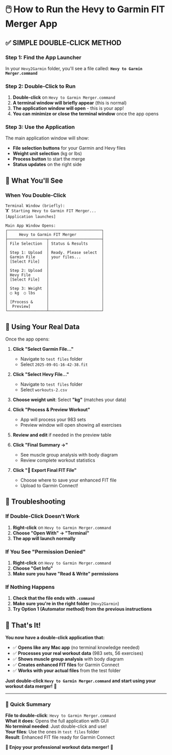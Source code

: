 # 🖱️ How to Run the Hevy to Garmin FIT Merger App

## ✅ **SIMPLE DOUBLE-CLICK METHOD**

### **Step 1: Find the App Launcher**
In your `Hevy2Garmin` folder, you'll see a file called:
**`Hevy to Garmin Merger.command`**

### **Step 2: Double-Click to Run**
1. **Double-click** on `Hevy to Garmin Merger.command`
2. **A terminal window will briefly appear** (this is normal)
3. **The application window will open** - this is your app!
4. **You can minimize or close the terminal window** once the app opens

### **Step 3: Use the Application**
The main application window will show:
- **File selection buttons** for your Garmin and Hevy files
- **Weight unit selection** (kg or lbs)
- **Process button** to start the merge
- **Status updates** on the right side

## 🎯 **What You'll See**

### **When You Double-Click**
```
Terminal Window (briefly):
🏋️ Starting Hevy to Garmin FIT Merger...
[Application launches]

Main App Window Opens:
┌─────────────────────────────────────────┐
│     Hevy to Garmin FIT Merger           │
├─────────────────┬───────────────────────┤
│ File Selection  │ Status & Results      │
│                 │                       │
│ Step 1: Upload  │ Ready. Please select  │
│ Garmin File     │ your files...         │
│ [Select File]   │                       │
│                 │                       │
│ Step 2: Upload  │                       │
│ Hevy File       │                       │
│ [Select File]   │                       │
│                 │                       │
│ Step 3: Weight  │                       │
│ ○ kg  ○ lbs     │                       │
│                 │                       │
│ [Process &      │                       │
│  Preview]       │                       │
└─────────────────┴───────────────────────┘
```

## 🚀 **Using Your Real Data**

Once the app opens:

1. **Click "Select Garmin File..."**
   - Navigate to `test files` folder
   - Select `2025-09-01-16-42-38.fit`

2. **Click "Select Hevy File..."** 
   - Navigate to `test files` folder
   - Select `workouts-2.csv`

3. **Choose weight unit**: Select **"kg"** (matches your data)

4. **Click "Process & Preview Workout"**
   - App will process your 983 sets
   - Preview window will open showing all exercises

5. **Review and edit** if needed in the preview table

6. **Click "Final Summary →"** 
   - See muscle group analysis with body diagram
   - Review complete workout statistics

7. **Click "🚀 Export Final FIT File"**
   - Choose where to save your enhanced FIT file
   - Upload to Garmin Connect!

## 🔧 **Troubleshooting**

### **If Double-Click Doesn't Work**
1. **Right-click** on `Hevy to Garmin Merger.command`
2. **Choose "Open With" → "Terminal"**
3. **The app will launch normally**

### **If You See "Permission Denied"**
1. **Right-click** on `Hevy to Garmin Merger.command`
2. **Choose "Get Info"**
3. **Make sure you have "Read & Write" permissions**

### **If Nothing Happens**
1. **Check that the file ends with `.command`**
2. **Make sure you're in the right folder** (`Hevy2Garmin`)
3. **Try Option 1 (Automator method) from the previous instructions**

## 🎉 **That's It!**

**You now have a double-click application that:**
- ✅ **Opens like any Mac app** (no terminal knowledge needed)
- ✅ **Processes your real workout data** (983 sets, 56 exercises)
- ✅ **Shows muscle group analysis** with body diagram
- ✅ **Creates enhanced FIT files** for Garmin Connect
- ✅ **Works with your actual files** from the test folder

**Just double-click `Hevy to Garmin Merger.command` and start using your workout data merger!** 🚀

---

### 📝 **Quick Summary**
**File to double-click**: `Hevy to Garmin Merger.command`  
**What it does**: Opens the full application with GUI  
**No terminal needed**: Just double-click and use!  
**Your files**: Use the ones in `test files` folder  
**Result**: Enhanced FIT file ready for Garmin Connect  

**🎉 Enjoy your professional workout data merger!** 🎉
